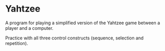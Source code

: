 # Yahtzee
A program for playing a simplified version of the Yahtzee game between a player and a computer.

Practice with all three control constructs (sequence, selection and repetition).
